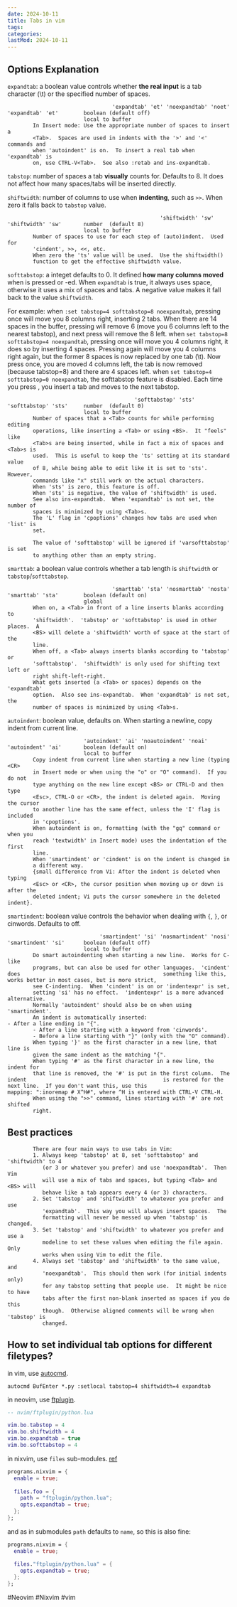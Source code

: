 ```yaml
---
date: 2024-10-11
title: Tabs in vim
tags:
categories:
lastMod: 2024-10-11
---
```

## Options Explanation

`expandtab`: a boolean value controls whether **the real input** is a tab character (\t) or the specified number of spaces.

```
                                 'expandtab' 'et' 'noexpandtab' 'noet'
'expandtab' 'et'        boolean (default off)
                        local to buffer
        In Insert mode: Use the appropriate number of spaces to insert a
        <Tab>.  Spaces are used in indents with the '>' and '<' commands and
        when 'autoindent' is on.  To insert a real tab when 'expandtab' is
        on, use CTRL-V<Tab>.  See also :retab and ins-expandtab.       
```

`tabstop`: number of spaces a tab **visually** counts for. Defaults to 8. It does not affect how many spaces/tabs will be inserted directly.

`shiftwidth`: number of columns to use when **indenting**, such as `>>`. When zero it falls back to `tabstop` value.

```
                                                'shiftwidth' 'sw'
'shiftwidth' 'sw'       number  (default 8)
                        local to buffer
        Number of spaces to use for each step of (auto)indent.  Used for
        'cindent', >>, <<, etc.
        When zero the 'ts' value will be used.  Use the shiftwidth()
        function to get the effective shiftwidth value.
```

`softtabstop`: a integet defaults to 0. It defined **how many columns moved** when <tab> is pressed or <BS>-ed. When `expandtab` is true, it always uses space, otherwise it uses a mix of spaces and tabs. A negative value makes it fall back to the value `shiftwidth`.

For example:
when `:set tabstop=4 softtabstop=8 noexpandtab`, pressing <tab> once will move you 8 columns right, inserting 2 tabs. When there are 14 spaces in the buffer, pressing <BS> will remove 6 (move you 6 columns left to the nearest tabstop), and next press will remove the 8 left.
when `set tabstop=8 softtabstop=4 noexpandtab`, pressing <tab> once will move you 4 columns right, it does so by inserting 4 spaces. Pressing <tab> again will move you 4 columns right again, but the former 8 spaces is now replaced by one tab (\t). Now press <BS> once, you are moved 4 columns left, the tab is now removed (because tabstop=8) and there are 4 spaces left.
when `set tabstop=4 softtabstop=0 noexpandtab`, the softtabstop feature is disabled. Each time you press <tab>, you insert a tab and moves to the next tabstop.

```
                                        'softtabstop' 'sts'
'softtabstop' 'sts'     number  (default 0)
                        local to buffer
        Number of spaces that a <Tab> counts for while performing editing
        operations, like inserting a <Tab> or using <BS>.  It "feels" like
        <Tab>s are being inserted, while in fact a mix of spaces and <Tab>s is
        used.  This is useful to keep the 'ts' setting at its standard value
        of 8, while being able to edit like it is set to 'sts'.  However,
        commands like "x" still work on the actual characters.
        When 'sts' is zero, this feature is off.
        When 'sts' is negative, the value of 'shiftwidth' is used.
        See also ins-expandtab.  When 'expandtab' is not set, the number of
        spaces is minimized by using <Tab>s.
        The 'L' flag in 'cpoptions' changes how tabs are used when 'list' is
        set.

        The value of 'softtabstop' will be ignored if 'varsofttabstop' is set
        to anything other than an empty string.
```

`smarttab`: a boolean value controls whether a tab length is `shiftwidth` or `tabstop`/`softtabstop`.

```
                                 'smarttab' 'sta' 'nosmarttab' 'nosta'
'smarttab' 'sta'        boolean (default on)
                        global
        When on, a <Tab> in front of a line inserts blanks according to
        'shiftwidth'.  'tabstop' or 'softtabstop' is used in other places.  A
        <BS> will delete a 'shiftwidth' worth of space at the start of the
        line.
        When off, a <Tab> always inserts blanks according to 'tabstop' or
        'softtabstop'.  'shiftwidth' is only used for shifting text left or
        right shift-left-right.
        What gets inserted (a <Tab> or spaces) depends on the 'expandtab'
        option.  Also see ins-expandtab.  When 'expandtab' is not set, the
        number of spaces is minimized by using <Tab>s.
```

`autoindent`: boolean value, defaults on. When starting a newline, copy indent from current line.

```
                        'autoindent' 'ai' 'noautoindent' 'noai'
'autoindent' 'ai'       boolean (default on)
                        local to buffer
        Copy indent from current line when starting a new line (typing <CR>
        in Insert mode or when using the "o" or "O" command).  If you do not
        type anything on the new line except <BS> or CTRL-D and then type
        <Esc>, CTRL-O or <CR>, the indent is deleted again.  Moving the cursor
        to another line has the same effect, unless the 'I' flag is included
        in 'cpoptions'.
        When autoindent is on, formatting (with the "gq" command or when you
        reach 'textwidth' in Insert mode) uses the indentation of the first
        line.
        When 'smartindent' or 'cindent' is on the indent is changed in
        a different way.
        {small difference from Vi: After the indent is deleted when typing
        <Esc> or <CR>, the cursor position when moving up or down is after the
        deleted indent; Vi puts the cursor somewhere in the deleted indent}.
```

`smartindent`: boolean value controls the behavior when dealing with `{`, `}`, or cinwords. Defaults to off.

```
                             'smartindent' 'si' 'nosmartindent' 'nosi'
'smartindent' 'si'      boolean (default off)
                        local to buffer
        Do smart autoindenting when starting a new line.  Works for C-like
        programs, but can also be used for other languages.  'cindent' does                                             something like this, works better in most cases, but is more strict,
        see C-indenting.  When 'cindent' is on or 'indentexpr' is set,
        setting 'si' has no effect.  'indentexpr' is a more advanced                                                    alternative.
        Normally 'autoindent' should also be on when using 'smartindent'.
        An indent is automatically inserted:                                                                            - After a line ending in "{".
        - After a line starting with a keyword from 'cinwords'.
        - Before a line starting with "}" (only with the "O" command).
        When typing '}' as the first character in a new line, that line is
        given the same indent as the matching "{".
        When typing '#' as the first character in a new line, the indent for
        that line is removed, the '#' is put in the first column.  The indent                                           is restored for the next line.  If you don't want this, use this                                                mapping: ":inoremap # X^H#", where ^H is entered with CTRL-V CTRL-H.
        When using the ">>" command, lines starting with '#' are not shifted
        right.
```

## Best practices

```
        There are four main ways to use tabs in Vim:
        1. Always keep 'tabstop' at 8, set 'softtabstop' and 'shiftwidth' to 4
           (or 3 or whatever you prefer) and use 'noexpandtab'.  Then Vim
           will use a mix of tabs and spaces, but typing <Tab> and <BS> will
           behave like a tab appears every 4 (or 3) characters.
        2. Set 'tabstop' and 'shiftwidth' to whatever you prefer and use
           'expandtab'.  This way you will always insert spaces.  The
           formatting will never be messed up when 'tabstop' is changed.
        3. Set 'tabstop' and 'shiftwidth' to whatever you prefer and use a
           modeline to set these values when editing the file again.  Only
           works when using Vim to edit the file.
        4. Always set 'tabstop' and 'shiftwidth' to the same value, and
           'noexpandtab'.  This should then work (for initial indents only)
           for any tabstop setting that people use.  It might be nice to have
           tabs after the first non-blank inserted as spaces if you do this
           though.  Otherwise aligned comments will be wrong when 'tabstop' is
           changed.
```

## How to set individual tab options for different filetypes?

in vim, use [autocmd](https://vimdoc.sourceforge.net/htmldoc/autocmd.html).

```vim
autocmd BufEnter *.py :setlocal tabstop=4 shiftwidth=4 expandtab
```

in neovim, use [ftplugin](https://neovim.io/doc/user/usr_41.html#ftplugin).

```lua
-- nvim/ftplugin/python.lua

vim.bo.tabstop = 4
vim.bo.shiftwidth = 4
vim.bo.expandtab = true
vim.bo.softtabstop = 4
```

in nixvim, use `files` sub-modules. [ref](https://github.com/nix-community/nixvim/discussions/2066)

```nix
programs.nixvim = {
  enable = true;
  
  files.foo = {
    path = "ftplugin/python.lua";
    opts.expandtab = true;
  };
};
```

and as in submodules `path` defaults to `name`, so this is also fine:

```nix
programs.nixvim = {
  enable = true;

  files."ftplugin/python.lua" = {
    opts.expandtab = true;
  };
};
```

#Neovim #Nixvim #vim
